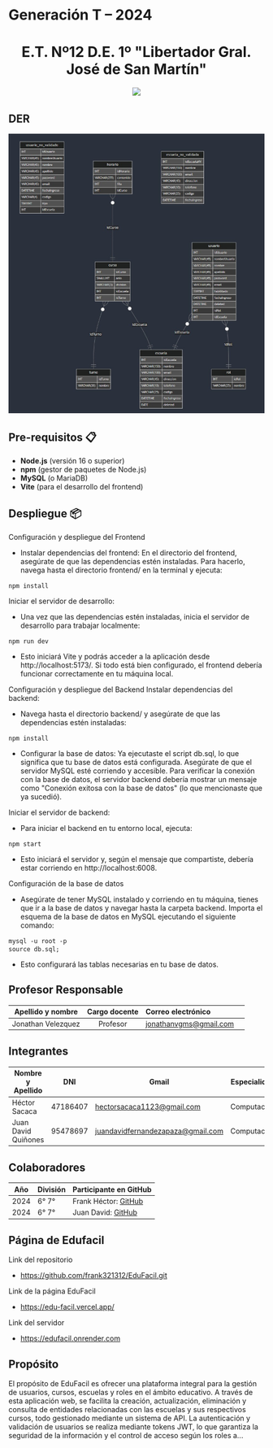 # Generación T – 2024
<h1 align="center">E.T. Nº12 D.E. 1º "Libertador Gral. José de San Martín"</h1>
<p align="center">
  <img src="https://et12.edu.ar/imgs/computacion/vamoaprogramabanner.png">
</p>

## DER
<img src="Der.jpeg">

## Pre-requisitos 📋
- **Node.js** (versión 16 o superior)
- **npm** (gestor de paquetes de Node.js)
- **MySQL** (o MariaDB)
- **Vite** (para el desarrollo del frontend)

## Despliegue 📦
Configuración y despliegue del Frontend
- Instalar dependencias del frontend: En el directorio del frontend, asegúrate de que las dependencias estén instaladas. Para hacerlo, navega hasta el directorio frontend/ en la terminal y ejecuta:
```
npm install
```
Iniciar el servidor de desarrollo: 
- Una vez que las dependencias estén instaladas, inicia el servidor de desarrollo para trabajar localmente:
```
npm run dev
```
- Esto iniciará Vite y podrás acceder a la aplicación desde http://localhost:5173/. Si todo está bien configurado, el frontend debería funcionar correctamente en tu máquina local.

Configuración y despliegue del Backend
Instalar dependencias del backend: 
- Navega hasta el directorio backend/ y asegúrate de que las dependencias estén instaladas:
```
npm install
```
- Configurar la base de datos: Ya ejecutaste el script db.sql, lo que significa que tu base de datos está configurada. Asegúrate de que el servidor MySQL esté corriendo y accesible.
Para verificar la conexión con la base de datos, el servidor backend debería mostrar un mensaje como "Conexión exitosa con la base de datos" (lo que mencionaste que ya sucedió).

Iniciar el servidor de backend: 
- Para iniciar el backend en tu entorno local, ejecuta:
```
npm start
```
- Esto iniciará el servidor y, según el mensaje que compartiste, debería estar corriendo en http://localhost:6008.

Configuración de la base de datos
- Asegúrate de tener MySQL instalado y corriendo en tu máquina, tienes que ir a la base de datos  y navegar hasta la carpeta backend.
Importa el esquema de la base de datos en MySQL ejecutando el siguiente comando:
```
mysql -u root -p
source db.sql;
```
- Esto configurará las tablas necesarias en tu base de datos.
## Profesor Responsable
| Apellido y nombre | Cargo docente |Correo electrónico |                                                                                                         |
| :---: | :---:   |       :---                                                    | :---                                                                                                           |
| Jonathan Velezquez  | Profesor |jonathanvgms@gmail.com|

## Integrantes
| Nombre y Apellido      | DNI      | Gmail                             | Especialidad | División  | Año |
|------------------------|----------|-----------------------------------|--------------|-----------|-----|
| Héctor Sacaca          | 47186407 | hectorsacaca1123@gmail.com        | Computación  | 6° 7°     | 6   |
| Juan David Quiñones    | 95478697 | juandavidfernandezapaza@gmail.com | Computación  | 6° 7°     | 6   |

## Colaboradores
| Año  | División | Participante en GitHub                                             |
|------|----------|--------------------------------------------------------------------|
| 2024 | 6° 7°    | Frank Héctor: [GitHub](https://github.com/frank321312)             |
| 2024 | 6° 7°    | Juan David: [GitHub](https://github.com/David3578)                 |

## Página de Edufacil
Link del repositorio

- https://github.com/frank321312/EduFacil.git

Link de la página EduFacil

- https://edu-facil.vercel.app/

Link del servidor

- https://edufacil.onrender.com

## Propósito
El propósito de EduFacil es ofrecer una plataforma integral para la gestión de usuarios, cursos, escuelas y roles en el ámbito educativo. A través de esta aplicación web, se facilita la creación, actualización, eliminación y consulta de entidades relacionadas con las escuelas y sus respectivos cursos, todo gestionado mediante un sistema de API. La autenticación y validación de usuarios se realiza mediante tokens JWT, lo que garantiza la seguridad de la información y el control de acceso según los roles a...

